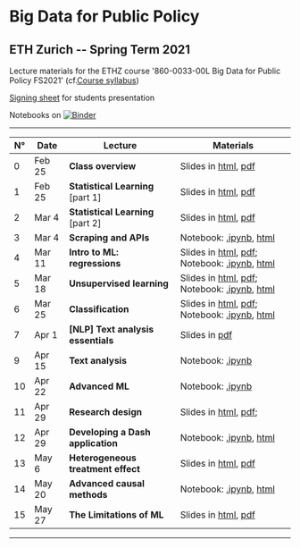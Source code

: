 # Big Data for Public Policy
## ETH Zurich -- Spring Term 2021

Lecture materials for the ETHZ course
'860-0033-00L Big Data for Public Policy FS2021' (cf.[Course syllabus](https://docs.google.com/document/d/1eviJuOoWUjoonxS1LvQJi1kMbmkNUulJtZ31542w100/edit?usp=sharing))

[Signing sheet](https://malkipp.github.io/big_data_policy_2021/students-presentations) for students presentation

Notebooks on [![Binder](https://mybinder.org/badge_logo.svg)](https://mybinder.org/v2/gh/MalkIPP/big_data_policy_2021/main)

--------------------

| N°| Date    | Lecture |Materials |
|---------|---------|---------|----------|
|0|Feb 25 |**Class overview** | Slides in [html](https://malkipp.github.io/big_data_policy_2021/slides/0_overview.html), [pdf](https://raw.githubusercontent.com/MalkIPP/big_data_policy_2021/main/slides/0_overview.pdf)|
|1|Feb 25 |**Statistical Learning** [part 1] | Slides in [html](https://malkipp.github.io/big_data_policy_2021/slides/1-statistical-learning-part1.html), [pdf](https://raw.githubusercontent.com/MalkIPP/big_data_policy_2021/main/slides/1-statistical-learning-part1.pdf)|
|2|Mar 4 |**Statistical Learning** [part 2] | Slides in [html](https://malkipp.github.io/big_data_policy_2021/slides/1-statistical-learning-part2.html), [pdf](https://raw.githubusercontent.com/MalkIPP/big_data_policy_2021/main/slides/1-statistical-learning-part2.pdf)|
|3|Mar 4 |**Scraping and APIs**  | Notebook: [.ipynb](https://github.com/MalkIPP/big_data_policy_2021/blob/main/notebooks/w2-data-collection.ipynb), [html](https://malkipp.github.io/big_data_policy_2021/notebooks/w2-data-collection.html)|
|4|Mar 11 |**Intro to ML: regressions**  | Slides in [html](https://malkipp.github.io/big_data_policy_2021/slides/2-regressions.html), [pdf](https://malkipp.github.io/big_data_policy_2021/slides/2-regressions.pdf); Notebook: [.ipynb](https://github.com/MalkIPP/big_data_policy_2021/blob/main/notebooks/w3-ML-regressions.ipynb), [html](https://malkipp.github.io/big_data_policy_2021/notebooks/w3-ML-regressions.html)|
|5|Mar 18 |**Unsupervised learning**  | Slides in [html](https://malkipp.github.io/big_data_policy_2021/slides/3-unsupervised-learning.html), [pdf](); Notebook: [.ipynb](https://github.com/MalkIPP/big_data_policy_2021/blob/main/notebooks/w4-unsupervised-learning.ipynb), [html]()|
|6|Mar 25 |**Classification**  | Slides in [html](https://malkipp.github.io/big_data_policy_2021/slides/4-classification.html), [pdf](); Notebook: [.ipynb](https://github.com/MalkIPP/big_data_policy_2021/blob/main/notebooks/w5-ML-classification.ipynb), [html]()|
|7|Apr 1 |**[NLP] Text analysis essentials**  | Slides in [pdf](https://raw.githubusercontent.com/MalkIPP/big_data_policy_2021/main/slides/5-text.pdf)|
|9|Apr 15 |**Text analysis**  |  Notebook: [.ipynb](https://github.com/MalkIPP/big_data_policy_2021/blob/main/notebooks/w7-text-data.ipynb)|
|10|Apr 22 |**Advanced ML**  | Notebook: [.ipynb](https://github.com/MalkIPP/big_data_policy_2021/blob/main/notebooks/w8-advanced-ML.ipynb)|
|11|Apr 29 |**Research design**  | Slides in [html](), [pdf](); |
|12|Apr 29 |**Developing a Dash application**  |  Notebook: [.ipynb](), [html]()|
|13|May 6 |**Heterogeneous treatment effect**  | Slides in [html](), [pdf]()|
|14|May 20 |**Advanced causal methods**   | Notebook: [.ipynb](), [html]()|
|15|May 27 |**The Limitations of ML**     | Slides in [html](), [pdf]()|
--------------------
